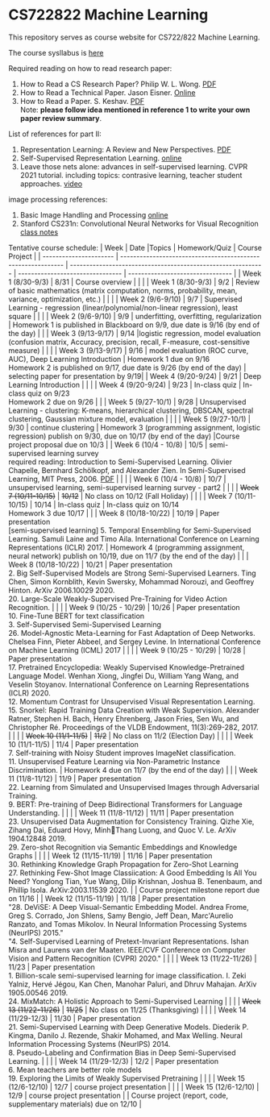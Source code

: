 # CS722822 Machine Learning
This repository serves as course website for CS722/822 Machine Learning.

The course sysllabus is [here](https://github.com/fengjiaowang7/CS722822/blob/main/CS722_822_syllabus_new.pdf)

Required reading on how to read research paper:
1. How to Read a CS Research Paper? Philip W. L. Wong. [PDF](http://www2.cs.uregina.ca/~pwlfong/CS499/reading-paper.pdf)
2. How to Read a Technical Paper. Jason Eisner. [Online](https://www.cs.jhu.edu/~jason/advice/how-to-read-a-paper.html)
3. How to Read a Paper. S. Keshav. [PDF](http://blizzard.cs.uwaterloo.ca/keshav/home/Papers/data/07/paper-reading.pdf)   
Note: **please follow idea mentioned in reference 1 to write your own paper review summary**.

List of references for part II:
1. Representation Learning: A Review and New Perspectives. [PDF](https://arxiv.org/pdf/1206.5538.pdf)
2. Self-Supervised Representation Learning. [online](https://lilianweng.github.io/lil-log/2019/11/10/self-supervised-learning.html)
3. Leave those nets alone: advances in self-supervised learning. CVPR 2021 tutorial. including topics: contrasive learning, teacher student approaches. [video](https://gidariss.github.io/self-supervised-learning-cvpr2021/)

image processing references:
1. Basic Image Handling and Processing [online](https://www.oreilly.com/library/view/programming-computer-vision/9781449341916/ch01.html)
2. Stanford CS231n: Convolutional Neural Networks for Visual Recognition [class notes](https://cs231n.github.io)

Tentative course schedule:
| Week                   | Date |Topics                                                       | Homework/Quiz | Course Project                            |
| ---------------------- |  ------------------------------------------------------------ | ------------------------------------------------------------ | -------------------------------- | -------------------------------- |
| Week 1 (8/30-9/3)      | 8/31 | Course overview |                                  | |
| Week 1 (8/30-9/3)      | 9/2 | Review of basic mathematics (matrix computation, norms, probability, mean, variance, optimization, etc.) |                                  | |
| Week 2 (9/6-9/10)      | 9/7 | Supervised Learning - regression (linear/polynomial/non-linear regression), least square |                                 | |
| Week 2 (9/6-9/10)      | 9/9 | underfitting, overfitting, regularization |  Homework 1 is published in Blackboard on 9/9, due date is 9/16 (by end of the day)                                | |
| Week 3 (9/13-9/17)     | 9/14 |logistic regression, model evaluation (confusion matrix, Accuracy, precision, recall, F-measure, cost-sensitive measure)                                      |                                  | |
| Week 3 (9/13-9/17)     | 9/16 | model evaluation (ROC curve, AUC), Deep Learning Introduction                                      |  Homework 1 due on 9/16  <br> Homework 2 is published on 9/17, due date is 9/26 (by end of the day)                               | selecting paper for presentation by 9/19|
| Week 4 (9/20-9/24)     | 9/21 | Deep Learning Introduction        |                                | |
| Week 4 (9/20-9/24)     | 9/23 | In-class quiz        | In-class quiz on 9/23 <br> Homework 2 due on 9/26                                 | |
| Week 5 (9/27-10/1)     | 9/28 | Unsupervised Learning - clustering: K-means, hierarchical clustering, DBSCAN, spectral clustering, Gaussian mixture model, evaluation |                                | |
| Week 5 (9/27-10/1)     | 9/30 | continue clustering |  Homework 3 (programming assignment, logistic regression) publish on 9/30, due on 10/17 (by end of the day)                                 |Course project proposal due on 10/3 |
| Week 6 (10/4 - 10/8)   | 10/5 | semi-supervised learning survey<br> required reading: Introduction to Semi-Supervised Learning. Olivier Chapelle, Bernhard Schölkopf, and Alexander Zien. In Semi-Supervised Learning, MIT Press, 2006. [PDF](http://mitp-content-server.mit.edu:18180/books/content/sectbyfn?collid=books_pres_0&id=6173&fn=9780262033589_sch_0001.pdf)                                        |                                | |
| Week 6 (10/4 - 10/8)   | 10/7 | unsupervised learning, semi-supervised learning survey - part2                                         |                                   | |
| ~~Week 7 (10/11-10/15)~~   | ~~10/12~~ | No class on 10/12 (Fall Holiday)   |  |  |
| Week 7 (10/11-10/15)   | 10/14 | In-class quiz           | In-class quiz on 10/14 <br>Homework 3 due 10/17  |  |
| Week 8 (10/18-10/22)   | 10/19 | Paper presentation<br>[semi-supervised learning] 5. Temporal Ensembling for Semi-Supervised Learning. Samuli Laine and Timo Aila. International Conference on Learning Representations (ICLR) 2017.         |  Homework 4 (programming assignment, neural network) publish on 10/19, due on 11/7 (by the end of the day)                                | |
| Week 8 (10/18-10/22)   | 10/21 | Paper presentation<br>2.  Big Self-Supervised Models are Strong Semi-Supervised Learners. Ting Chen, Simon Kornblith, Kevin Swersky, Mohammad Norouzi, and Geoffrey Hinton. ArXiv 2006.10029 2020. <br>20. Large-Scale Weakly-Supervised Pre-Training for Video Action Recognition.           |                                  | |
| Week 9 (10/25 - 10/29) | 10/26 |   Paper presentation<br>10. Fine-Tune BERT for text classification <br>3. Self-Supervised Semi-Supervised Learning<br>26.  Model-Agnostic Meta-Learning for Fast Adaptation of Deep Networks. Chelsea Finn, Pieter Abbeel, and Sergey Levine. In International Conference on Machine Learning (ICML) 2017 |                                  | |
| Week 9 (10/25 - 10/29) | 10/28 | Paper presentation<br> 17. Pretrained Encyclopedia: Weakly Supervised Knowledge-Pretrained Language Model. Wenhan Xiong, Jingfei Du, William Yang Wang, and Veselin Stoyanov. International Conference on Learning Representations (ICLR) 2020.<br>12. Momentum Contrast for Unsupervised Visual Representation Learning.<br>15.  Snorkel:  Rapid  Training  Data  Creation  with  Weak  Supervision.  Alexander  Ratner,  Stephen  H.  Bach,  Henry Ehrenberg,  Jason  Fries,  Sen  Wu,  and  Christopher  Ré.  Proceedings  of  the  VLDB  Endowment,  11(3):269-282, 2017.                                              |                                  | |
| ~~Week 10 (11/1-11/5)~~    | ~~11/2~~ | No class on 11/2 (Election Day)                                             |    |  |
| Week 10 (11/1-11/5)    | 11/4 |   Paper presentation<br>7. Self-training  with  Noisy  Student  improves  ImageNet  classification.   <br> 11. Unsupervised Feature Learning via Non-Parametric Instance Discrimination.                                         | Homework 4 due on 11/7 (by the end of the day)  |  |
| Week 11 (11/8-11/12)   | 11/9 | Paper presentation<br>  22. Learning from Simulated and Unsupervised Images through Adversarial Training.<br>9. BERT: Pre-training of Deep Bidirectional Transformers for Language Understanding.                                           |                                  | |
| Week 11 (11/8-11/12)   | 11/11 | Paper presentation<br> 23. Unsupervised Data Augmentation for Consistency Training. Qizhe Xie, Zihang Dai, Eduard Hovy, MinhThang Luong, and Quoc V. Le. ArXiv 1904.12848 2019.<br>29. Zero-shot Recognition via Semantic Embeddings and Knowledge Graphs                                            |                                  | |
| Week 12 (11/15-11/19)  | 11/16 | Paper presentation<br>  30. Rethinking Knowledge Graph Propagation for Zero-Shot Learning<br>27. Rethinking Few-Shot Image Classiication: A Good Embedding Is All You Need? Yonglong Tian, Yue Wang, Dilip Krishnan, Joshua B. Tenenbaum, and Phillip Isola. ArXiv:2003.11539 2020.                                           |                                  | Course project milestone report due on 11/16 |
| Week 12 (11/15-11/19)  | 11/18 | Paper presentation<br>  "28. DeViSE: A Deep Visual-Semantic Embedding Model. Andrea Frome, Greg S. Corrado, Jon Shlens, Samy Bengio, Jeff Dean, Marc'Aurelio Ranzato, and Tomas Mikolov. In Neural Information Processing Systems (NeurIPS) 2015." <br>"4. Self-Supervised Learning of Pretext-Invariant Representations. Ishan Misra and Laurens van der Maaten. IEEE/CVF Conference on Computer Vision and Pattern Recognition (CVPR) 2020."                                          |                                  | |
| Week 13 (11/22-11/26)  | 11/23 | Paper presentation<br>1. Billion-scale semi-supervised learning for image classification. I. Zeki Yalniz, Hervé Jégou, Kan Chen, Manohar Paluri, and Dhruv Mahajan. ArXiv 1905.00546 2019. <br> 24. MixMatch: A Holistic Approach to Semi-Supervised Learning                                             |  |  |
| ~~Week 13 (11/22-11/26)~~  | ~~11/25~~ |  No class on 11/25 (Thanksgiving)                    |  |  |
| Week 14 (11/29-12/3)   | 11/30 | Paper presentation<br>   21. Semi-Supervised Learning with Deep Generative Models. Diederik P. Kingma, Danilo J. Rezende, Shakir Mohamed, and Max Welling. Neural Information Processing Systems (NeurIPS) 2014.<br>8. Pseudo-Labeling and Confirmation Bias in Deep Semi-Supervised Learning.                                           |                                  | |
| Week 14 (11/29-12/3)   | 12/2 | Paper presentation<br>    6. Mean teachers are better role models<br>19. Exploring the Limits of Weakly Supervised Pretraining                                         |                                  | |
| Week 15 (12/6-12/10)   | 12/7 | course project presentation                                  |               |  |
| Week 15 (12/6-12/10)   | 12/9 | course project presentation                                  |               | Course project (report, code, supplementary materials) due on 12/10 |


 

